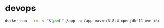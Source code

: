 # devops

```sh
docker run --rm -v "$(pwd)":/app -w /app maven:3.8.4-openjdk-11 mvn clean package
```